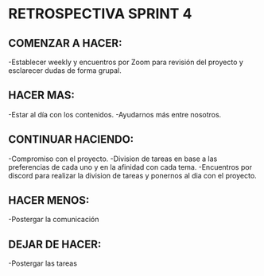 # RETROSPECTIVA SPRINT 4

## COMENZAR A HACER:
-Establecer weekly y encuentros por Zoom para revisión del proyecto y esclarecer dudas de forma grupal.

## HACER MAS:
-Estar al día con los contenidos. 
-Ayudarnos más entre nosotros.

## CONTINUAR HACIENDO:
-Compromiso con el proyecto.
-Division de tareas en base a las preferencias de cada uno y en la afinidad con cada tema.
-Encuentros por discord para realizar la division de tareas y ponernos al dia con el proyecto.

## HACER MENOS:
-Postergar la comunicación

## DEJAR DE HACER:
-Postergar las tareas
